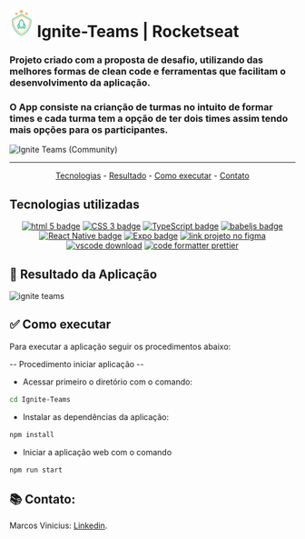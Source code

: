 # <img src="./src/assets/logo.png" height=50 alt="logo nlw Copa">  Ignite-Teams | Rocketseat

### Projeto criado com a proposta de desafio, utilizando das melhores formas de clean code e ferramentas que facilitam o desenvolvimento da aplicação.
### O App consiste na crianção de turmas no intuito de formar times e cada turma tem a opção de ter dois times assim tendo mais opções para os participantes.

![Ignite Teams (Community)](https://github.com/Marcos-vvc/Ignite-Teams/assets/98921788/8d089c7b-54bf-43a4-a0b0-b788168dcfb0)

<hr>

<p align="center">
  <a href="#-tecnologias-utilizadas">Tecnologias</a> -  
  <a href="#-resultado-aplicação-mobile">Resultado</a> -
  <a href="#-como-executar">Como executar</a> - 
  <a href="#-contato">Contato</a>
</p>

<a id="-tecnologias-utilizadas"></a>

## Tecnologias utilizadas

<p align="center">
  <a href= "https://html5.org/"><img alt="html 5 badge" src="https://img.shields.io/static/v1?logoWidth=15&logoColor=E34F26&logo=HTML5&label=Markup Language&message=HTML5&color=E34F26"></a>
  <a href= "https://developer.mozilla.org/pt-BR/docs/Web/CSS"><img alt="CSS 3 badge" src="https://img.shields.io/static/v1?logoWidth=15&logoColor=1572B6&logo=CSS3&label=Style&message=CSS3&color=1572B6"></a>  
  <a href= "https://www.typescriptlang.org/"><img alt="TypeScript badge" src="https://img.shields.io/static/v1?logoWidth=15&logoColor=3178c6&logo=TypeScript&label=Language&message=TypeScript&color=3178c6"></a>
  <a href= "https://babeljs.io/"><img alt="babeljs badge" src="https://img.shields.io/static/v1?logoWidth=15&logoColor=f9dc3e&logo=Babel&label=Compiler Js&message=babeljs&color=f9dc3e"></a> 
  <a href= "https://reactnative.dev/"><img alt="React Native badge" src="https://img.shields.io/static/v1?logoWidth=15&logoColor=61dafb&logo=React&label=Framework&message=React Native&color=61dafb"></a>
  <a href= "https://expo.dev/"><img alt="Expo badge" src="https://img.shields.io/static/v1?logoWidth=15&logoColor=000020&logo=Expo&label=React tool&message=Expo&color=000020"></a>  
  <a href= "https://www.figma.com/file/IBaKjqTi23ai3kkJ5XdMcN/Bol%C3%A3o-da-Copa-(Community)-(Copy)"><img alt="link projeto no figma" src="https://img.shields.io/static/v1?logoWidth=15&logoColor=F24E1E&logo=Figma&label=Designer&message=Figma&color=F24E1E"></a>
  <a href= "https://code.visualstudio.com/download"><img alt="vscode download" src="https://img.shields.io/static/v1?logoWidth=15&logoColor=007ACC&logo=Visual Studio Code&label=IDE&message=Visual Studio Code&color=007ACC"></a>
  <a href= "https://github.com/prettier/prettier"><img alt="code formatter prettier" src="https://img.shields.io/static/v1?logoWidth=15&logoColor=F7B93E&logo=Prettier&label=Code Formatter&message=Prettier&color=F7B93E"></a>

</p>

<a id="-resultado-aplicação-mobile"></a>

## :iphone: Resultado da Aplicação

![ignite teams](https://github.com/Marcos-vvc/Ignite-Teams/assets/98921788/6a8a020f-009b-4401-923d-d3d19d75cd47)

<a id="-como-executar"></a>

## :white_check_mark: Como executar

Para executar a aplicação seguir os procedimentos abaixo:

-- Procedimento iniciar aplicação --

-   Acessar primeiro o diretório com o comando:

```bash
cd Ignite-Teams
```
-   Instalar as dependências da aplicação:

```bash
npm install
```

-   Iniciar a aplicação web com o comando

```bash
npm run start
```
<a id="-contato"></a>

## :books: Contato:

Marcos Vinicius: [Linkedin](https://www.linkedin.com/in/marcos-vinicius-080659117/).
